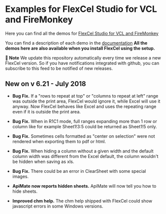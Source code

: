 ﻿# Examples for FlexCel Studio for VCL and FireMonkey

Here you can find all the demos for [FlexCel Studio for VCL and FireMonkey](http://www.tmssoftware.com/site/flexcel.asp)

You can find a description of each demo in the [documentation](http://www.tmssoftware.biz/flexcel/doc/vcl/index.html)
**All the demos here are also available when you install FlexCel using the setup.**

**:book: Note** We update this repository automatically every time we release a new FlexCel version. So if you have notifications integrated with github, you can subscribe to this feed to be notified of new releases.


## New on v 6.21 - July 2018


- **Bug Fix.** If a "rows to repeat at top" or "columns to repeat at left" range was outside the print area, FlexCel would ignore it, while Excel will use it anyway. Now FlexCel behaves like Excel and uses the repeating range even if it is outside the print area.

- **Bug Fix.** When in R1C1 mode, full ranges expanding more than 1 row or column like for example Sheet1!3:5 could be returned as Sheet1!5 only.

- **Bug Fix.** Sometimes cells formatted as "center on selection" were not rendered when exporting them to pdf or html.

- **Bug Fix.** When hiding a column without a given width and the default column width was different from the Excel default, the column wouldn't be hidden when saving as xls.

- **Bug Fix.** There could be an error in ClearSheet with some special images.

- **ApiMate now reports hidden sheets.** ApiMate will now tell you how to hide sheets.

- **Improved chm help.** The chm help shipped with FlexCel could show javascript errors in some Windows versions.

